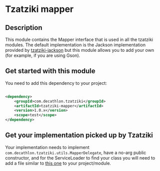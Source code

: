 Tzatziki mapper
======

## Description

This module contains the Mapper interface that is used in all the tzatziki modules. The default implementation is the
Jackson implementation provided by [tzatziki-jackson](https://github.com/Decathlon/tzatziki/tree/main/tzatziki-jackson)
but this module allows you to add your own (for example, if you are using Gson).

## Get started with this module

You need to add this dependency to your project:

```xml

<dependency>
    <groupId>com.decathlon.tzatziki</groupId>
    <artifactId>tzatziki-mapper</artifactId>
    <version>1.0.x</version>
    <scope>test</scope>
</dependency>
```

## Get your implementation picked up by Tzatziki

Your implementation needs to implement `com.decathlon.tzatziki.utils.MapperDelegate`, have a no-arg public constructor,
and for the ServiceLoader to find your class you will need to add a file similar
to [this one](https://github.com/Decathlon/tzatziki/tree/main/tzatziki-jackson/src/main/resources/META-INF/services/com.decathlon.tzatziki.utils.MapperDelegate)
to your project/module.
